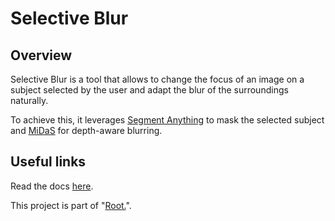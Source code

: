 # Selective Blur

## Overview
Selective Blur is a tool that allows to change the focus of an image on a subject 
selected by the user and adapt the blur of the surroundings naturally. 

To achieve this, it leverages [Segment Anything](https://ai.meta.com/sam2>) to mask the selected subject and 
[MiDaS](https://github.com/isl-org/MiDaS>) for depth-aware blurring.

## Useful links
Read the docs [here](https://selective-blur.readthedocs.io).

This project is part of "[Root.](https://andrea-zoccatelli.gitbook.io/me/v/root.)".
